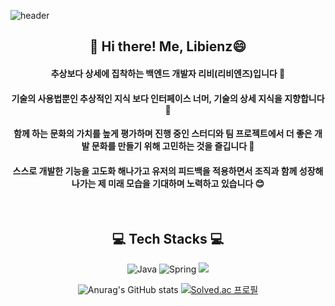 












![header](https://capsule-render.vercel.app/api?type=waving&color=FFA500&height=200&descAlign=50&fontAlign=50&section=header&text=Libienz&fontSize=65&fontColor=2E2E2E&animation=twinkling)  



<div align="center">

## 👋 Hi there! Me, Libienz😄  
#### 추상보다 상세에 집착하는 백엔드 개발자 리비(리비엔즈)입니다  🙌

#### 기술의 사용법뿐인 추상적인 지식 보다 인터페이스 너머, 기술의 상세 지식을 지향합니다 📒

#### 함께 하는 문화의 가치를 높게 평가하며 진행 중인 스터디와 팀 프로젝트에서 더 좋은 개발 문화를 만들기 위해 고민하는 것을 즐깁니다 🤔

#### 스스로 개발한 기능을 고도화 해나가고 유저의 피드백을 적용하면서 조직과 함께 성장해나가는 제 미래 모습을 기대하며 노력하고 있습니다 😊


<br/>

## 💻 Tech Stacks 💻
    

<p display="inline" align="center">
  <img alt="Java" src ="https://img.shields.io/badge/Java-007396.svg?&style=for-the-badge&logo=Java&logoColor=white"/> 
  <img alt="Spring" src ="https://img.shields.io/badge/Spring-6DB33F.svg?&style=for-the-badge&logo=Spring&logoColor=white"/> 
  <img src="https://img.shields.io/badge/SpringBoot-6DB33F?style=for-the-badge&logo=springboot&logoColor=white">




<br/>

![Anurag's GitHub stats](https://github-readme-stats.vercel.app/api?username=Libienz&show_icons=true&theme=github_dark)
[![Solved.ac
프로필](http://mazassumnida.wtf/api/v2/generate_badge?boj=yellow7171)](https://solved.ac/yellow7171)


<br/>


  

<br><br>
</p>

